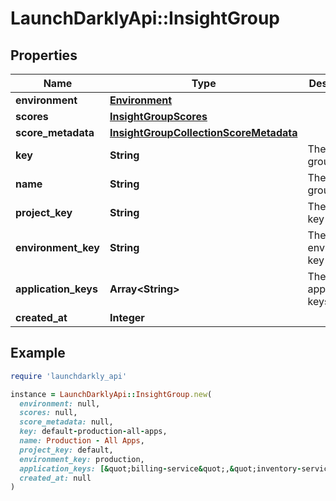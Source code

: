 # LaunchDarklyApi::InsightGroup

## Properties

| Name | Type | Description | Notes |
| ---- | ---- | ----------- | ----- |
| **environment** | [**Environment**](Environment.md) |  | [optional] |
| **scores** | [**InsightGroupScores**](InsightGroupScores.md) |  | [optional] |
| **score_metadata** | [**InsightGroupCollectionScoreMetadata**](InsightGroupCollectionScoreMetadata.md) |  | [optional] |
| **key** | **String** | The insight group key |  |
| **name** | **String** | The insight group name |  |
| **project_key** | **String** | The project key |  |
| **environment_key** | **String** | The environment key |  |
| **application_keys** | **Array&lt;String&gt;** | The application keys | [optional] |
| **created_at** | **Integer** |  |  |

## Example

```ruby
require 'launchdarkly_api'

instance = LaunchDarklyApi::InsightGroup.new(
  environment: null,
  scores: null,
  score_metadata: null,
  key: default-production-all-apps,
  name: Production - All Apps,
  project_key: default,
  environment_key: production,
  application_keys: [&quot;billing-service&quot;,&quot;inventory-service&quot;],
  created_at: null
)
```

